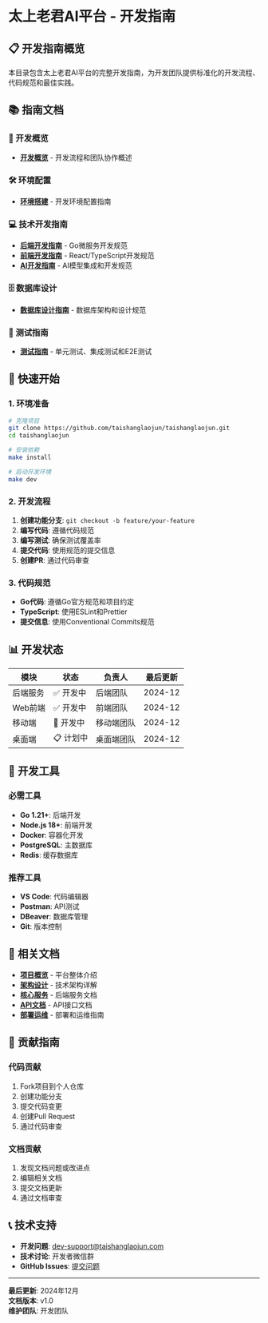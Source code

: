 # 太上老君AI平台 - 开发指南

## 📋 开发指南概览

本目录包含太上老君AI平台的完整开发指南，为开发团队提供标准化的开发流程、代码规范和最佳实践。

## 📚 指南文档

### 🎯 开发概览
- **[开发概览](./development-overview.md)** - 开发流程和团队协作概述

### 🛠️ 环境配置
- **[环境搭建](./environment-setup.md)** - 开发环境配置指南

### 💻 技术开发指南
- **[后端开发指南](./backend-development.md)** - Go微服务开发规范
- **[前端开发指南](./frontend-development.md)** - React/TypeScript开发规范
- **[AI开发指南](./ai-development.md)** - AI模型集成和开发规范

### 🗄️ 数据库设计
- **[数据库设计指南](./database-design.md)** - 数据库架构和设计规范

### 🧪 测试指南
- **[测试指南](./testing-guide.md)** - 单元测试、集成测试和E2E测试

## 🚀 快速开始

### 1. 环境准备
```bash
# 克隆项目
git clone https://github.com/taishanglaojun/taishanglaojun.git
cd taishanglaojun

# 安装依赖
make install

# 启动开发环境
make dev
```

### 2. 开发流程
1. **创建功能分支**: `git checkout -b feature/your-feature`
2. **编写代码**: 遵循代码规范
3. **编写测试**: 确保测试覆盖率
4. **提交代码**: 使用规范的提交信息
5. **创建PR**: 通过代码审查

### 3. 代码规范
- **Go代码**: 遵循Go官方规范和项目约定
- **TypeScript**: 使用ESLint和Prettier
- **提交信息**: 使用Conventional Commits规范

## 📊 开发状态

| 模块 | 状态 | 负责人 | 最后更新 |
|------|------|--------|----------|
| 后端服务 | ✅ 开发中 | 后端团队 | 2024-12 |
| Web前端 | ✅ 开发中 | 前端团队 | 2024-12 |
| 移动端 | 🚧 开发中 | 移动端团队 | 2024-12 |
| 桌面端 | 📋 计划中 | 桌面端团队 | 2024-12 |

## 🔧 开发工具

### 必需工具
- **Go 1.21+**: 后端开发
- **Node.js 18+**: 前端开发
- **Docker**: 容器化开发
- **PostgreSQL**: 主数据库
- **Redis**: 缓存数据库

### 推荐工具
- **VS Code**: 代码编辑器
- **Postman**: API测试
- **DBeaver**: 数据库管理
- **Git**: 版本控制

## 📖 相关文档

- **[项目概览](../00-项目概览/README.md)** - 平台整体介绍
- **[架构设计](../02-架构设计/README.md)** - 技术架构详解
- **[核心服务](../03-核心服务/README.md)** - 后端服务文档
- **[API文档](../06-API文档/README.md)** - API接口文档
- **[部署运维](../08-部署运维/README.md)** - 部署和运维指南

## 🤝 贡献指南

### 代码贡献
1. Fork项目到个人仓库
2. 创建功能分支
3. 提交代码变更
4. 创建Pull Request
5. 通过代码审查

### 文档贡献
1. 发现文档问题或改进点
2. 编辑相关文档
3. 提交文档更新
4. 通过文档审查

## 📞 技术支持

- **开发问题**: dev-support@taishanglaojun.com
- **技术讨论**: 开发者微信群
- **GitHub Issues**: [提交问题](https://github.com/taishanglaojun/issues)

---

**最后更新**: 2024年12月  
**文档版本**: v1.0  
**维护团队**: 开发团队